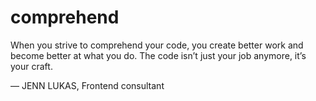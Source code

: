 # comprehend

When you strive to comprehend your code, you create better work and become better at what you do. The code isn’t just
your job anymore, it’s your craft.

— JENN LUKAS, Frontend consultant

> > > >
